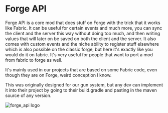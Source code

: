 # Forge API
Forge API is a core mod that does stuff on Forge with the trick that it works like Fabric. It can be useful for certain events and much more, you can sync the client and the server this way without doing too much, and then writing values that will later on be saved on both the client and the server. It also comes with custom events and the niche ability to register stuff elsewhere which is also possible on the classic forge, but here it's exactly like you would do it on fabric. It's very useful for people that want to port a mod from fabric to forge as well.

It's mainly used in our projects that are based on some Fabric code, even though they are on Forge, weird conception I know.

This was originally designed for our gun system, but any dev can implement it into their project by going to their build.gradle and pasting in the maven source of any version.

![forge_api logo](https://github.com/TheASEStefan/ForgeAPI/assets/141143764/f6e7c71d-8df1-47c6-8bfc-a942567f782f)
